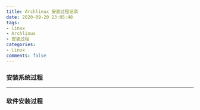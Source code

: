 ```yaml
---
title: Archlinux 安装过程记录
date: 2020-09-20 23:05:48
tags: 
- Linux
- Archlinux
- 安装过程
categories: 
- Linux
comments: false
---
```


### 安装系统过程

<!--more-->

----

### 软件安装过程


